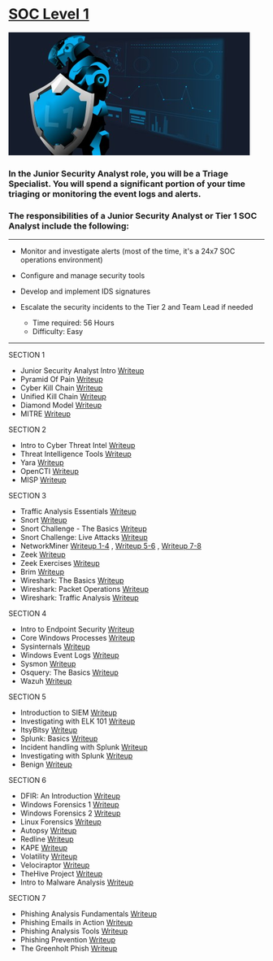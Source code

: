 # [SOC Level 1](https://tryhackme.com/path-action/soclevel1/join)
 
![Image not set yet](https://github.com/C3LKO/TryHackMe/blob/master/Assets/SOC%20Level%201.jpg)

### In the Junior Security Analyst role, you will be a Triage Specialist. You will spend a significant portion of your time triaging or monitoring the event logs and alerts.

### The responsibilities of a Junior Security Analyst or Tier 1 SOC Analyst include the following:

----

  - Monitor and investigate alerts (most of the time, it's a 24x7 SOC operations environment)
  - Configure and manage security tools
  - Develop and implement IDS signatures
  - Escalate the security incidents to the Tier 2 and Team Lead if needed

    - Time required: 56 Hours
    - Difficulty: Easy
   
----     

SECTION 1

   - Junior Security Analyst Intro <a href="#" target="_blank">Writeup</a>
   - Pyramid Of Pain <a href="#" target="_blank">Writeup</a>
   - Cyber Kill Chain <a href="#" target="_blank">Writeup</a>
   - Unified Kill Chain <a href="#" target="_blank">Writeup</a>
   - Diamond Model <a href="#" target="_blank">Writeup</a>
   - MITRE <a href="#" target="_blank">Writeup</a>

SECTION 2

   - Intro to Cyber Threat Intel <a href="#" target="_blank">Writeup</a>
   - Threat Intelligence Tools <a href="#" target="_blank">Writeup</a>
   - Yara <a href="#" target="_blank">Writeup</a>
   - OpenCTI <a href="#" target="_blank">Writeup</a>
   - MISP <a href="#" target="_blank">Writeup</a>

SECTION 3

   - Traffic Analysis Essentials <a href="https://medium.com/@haircutfish/tryhackme-traffic-analysis-essentials-room-29b7482aeb91" target="_blank">Writeup</a>
   - Snort <a href="https://medium.com/@cyberrey/snort-tryhackme-walkthrough-f89a3a035b2a" target="_blank">Writeup</a>
   - Snort Challenge - The Basics <a href="https://medium.com/@cyberrey/snort-challenge-the-basics-tryhackme-walkthrough-69174263d6e8" target="_blank">Writeup</a>
   - Snort Challenge: Live Attacks <a href="https://medium.com/@haircutfish/snort-challenge-live-attacks-room-f65858077692" target="_blank">Writeup</a>
   - NetworkMiner <a href="https://medium.com/@haircutfish/tryhackme-networkminer-task-1-through-task-4-527779fb49b7" target="_blank">Writeup 1-4</a> , <a href="https://medium.com/@haircutfish/tryhackme-networkminer-task-5-tool-overview-2-task-6-version-differences-2de1f0cc4270" target="_blank">Writeup 5-6</a> , <a href="https://medium.com/@haircutfish/tryhackme-networkminer-task-7-exercises-task-8-conclusion-cd44742d65e1" target="_blank">Writeup 7-8</a>
   - Zeek <a href="https://medium.com/@huglertomgaw/tryhackme-zeek-495038b8d5ec" target="_blank">Writeup</a>
   - Zeek Exercises <a href="https://medium.com/@huglertomgaw/tryhackme-zeek-exercises-f51936a8f3f4" target="_blank">Writeup</a>
   - Brim <a href="https://medium.com/@huglertomgaw/thm-brim-ceda477aab37" target="_blank">Writeup</a>
   - Wireshark: The Basics <a href="https://medium.com/@huglertomgaw/thm-wireshark-the-basics-9d5fa3c9a60e" target="_blank">Writeup</a>
   - Wireshark: Packet Operations <a href="#" target="_blank">Writeup</a>
   - Wireshark: Traffic Analysis <a href="#" target="_blank">Writeup</a>

SECTION 4

   - Intro to Endpoint Security <a href="#" target="_blank">Writeup</a>
   - Core Windows Processes <a href="#" target="_blank">Writeup</a>
   - Sysinternals <a href="#" target="_blank">Writeup</a>
   - Windows Event Logs <a href="#" target="_blank">Writeup</a>
   - Sysmon <a href="#" target="_blank">Writeup</a>
   - Osquery: The Basics <a href="#" target="_blank">Writeup</a>
   - Wazuh <a href="#" target="_blank">Writeup</a>

SECTION 5

   - Introduction to SIEM <a href="#" target="_blank">Writeup</a>
   - Investigating with ELK 101 <a href="#" target="_blank">Writeup</a>
   - ItsyBitsy <a href="#" target="_blank">Writeup</a>
   - Splunk: Basics <a href="#" target="_blank">Writeup</a>
   - Incident handling with Splunk <a href="#" target="_blank">Writeup</a>
   - Investigating with Splunk <a href="#" target="_blank">Writeup</a>
   - Benign <a href="#" target="_blank">Writeup</a>

SECTION 6

   - DFIR: An Introduction <a href="#" target="_blank">Writeup</a>
   - Windows Forensics 1 <a href="#" target="_blank">Writeup</a>
   - Windows Forensics 2 <a href="#" target="_blank">Writeup</a>
   - Linux Forensics <a href="#" target="_blank">Writeup</a>
   - Autopsy <a href="#" target="_blank">Writeup</a>
   - Redline <a href="#" target="_blank">Writeup</a>
   - KAPE <a href="#" target="_blank">Writeup</a>
   - Volatility <a href="#" target="_blank">Writeup</a>
   - Velociraptor <a href="#" target="_blank">Writeup</a>
   - TheHive Project <a href="#" target="_blank">Writeup</a>
   - Intro to Malware Analysis <a href="#" target="_blank">Writeup</a>

SECTION 7

   - Phishing Analysis Fundamentals <a href="#" target="_blank">Writeup</a>
   - Phishing Emails in Action <a href="#" target="_blank">Writeup</a>
   - Phishing Analysis Tools <a href="#" target="_blank">Writeup</a>
   - Phishing Prevention <a href="#" target="_blank">Writeup</a>
   - The Greenholt Phish <a href="#" target="_blank">Writeup</a>
